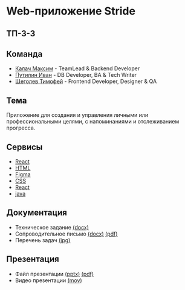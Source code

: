 # Web-приложение Stride

## ТП-3-3

## Команда
* [Калач Максим](https://github.com/exactly228) - TeamLead & Backend Developer
* [Путилин Иван](https://github.com/Pipigushkin) - DB Developer, BA & Tech Writer
* [Щеголев Тимофей](https://github.com/alexdokinov) - Frontend Developer, Designer & QA

## Тема
Приложение для создания и управления личными или профессиональными целями, с напоминаниями и отслеживанием прогресса.

## Сервисы
* [React]()
* [HTML]()
* [Figma]()
* [CSS]()
* [React]()
* [java]()

## Документация
* Техническое задание [(docx)](https://github.com/exactly228/TP_M_I_T/blob/main/documents/%D0%A2%D0%B5%D1%85%D0%BD%D0%B8%D1%87%D0%B5%D1%81%D0%BA%D0%BE%D0%B5%20%D0%B7%D0%B0%D0%B4%D0%B0%D0%BD%D0%B8%D0%B5_%D0%A2%D0%9F%20(3).docx) 
* Сопроводительное письмо [(docx)]() [(pdf)]()
* Перечень задач [(jpg)](https://github.com/exactly228/TP_M_I_T/blob/main/documents/%D0%BF%D0%B5%D1%80%D0%B5%D1%87%D0%B5%D0%BD%D1%8C%20%D1%82%D1%80%D0%B5%D0%B1%D0%BE%D0%B2%D0%B0%D0%BD%D0%B8%D0%B9.jpg)

## Презентация
* Файл презентации [(pptx)]() [(pdf)]()
* Видео презентации [(mov)]()
